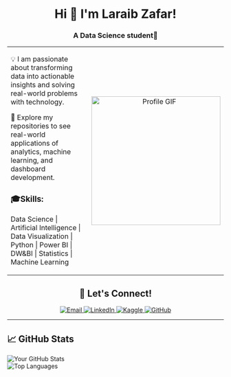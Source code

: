 <h1 align="center">Hi 👋 I'm Laraib Zafar!</h1>

<h3 align="center">A Data Science student🌟</h3>

<table>
  <tr>
    <!-- Text Section -->
    <td style="width: 60%; vertical-align: top;">
    <p>
      💡 I am passionate about transforming data into actionable insights and solving real-world problems with technology.
    </p>
    <p>
      🌱 Explore my repositories to see real-world applications of analytics, machine learning, and dashboard development.
    </p>
       <h3>🎓Skills:</h3>  
    <p>Data Science | Artificial Intelligence | Data Visualization | Python | Power BI | DW&BI | Statistics | Machine Learning 
    </p> 
    </td>
    <!-- Image Section -->
    <td style="width: 40%; text-align: center;">
      <img src="https://i.pinimg.com/736x/64/77/f8/6477f8d4414599163c38074fd9caf901.jpg" width="300" alt="Profile GIF">
    </td>
  </tr>
</table>
<h2 align="center">🚀 Let's Connect!</h2>

<p align="center">
  <a href="mailto:laraibzafarlaraib@gmail.com" target="_blank">
    <img src="https://img.shields.io/badge/Email-D14836?style=for-the-badge&logo=gmail&logoColor=white" alt="Email">
  </a>
  <a href="https://www.linkedin.com/in/laraib-zafar-5465a5267/" target="_blank">
    <img src="https://img.shields.io/badge/LinkedIn-0077B5?style=for-the-badge&logo=linkedin&logoColor=white" alt="LinkedIn">
  </a>
  <a href="https://www.kaggle.com/laraibzafarlaraib" target="_blank">
    <img src="https://img.shields.io/badge/Kaggle-20BEFF?style=for-the-badge&logo=kaggle&logoColor=white" alt="Kaggle">
  </a>
  <a href="https://github.com/laraibzafarlaraib" target="_blank">
    <img src="https://img.shields.io/badge/GitHub-181717?style=for-the-badge&logo=github&logoColor=white" alt="GitHub">
  </a>
</p>

---

## 📈 GitHub Stats

![Your GitHub Stats](https://github-readme-stats.vercel.app/api?username=your-github-username&show_icons=true&theme=radical)  
![Top Languages](https://github-readme-stats.vercel.app/api/top-langs/?username=your-github-username&layout=compact&theme=radical)
